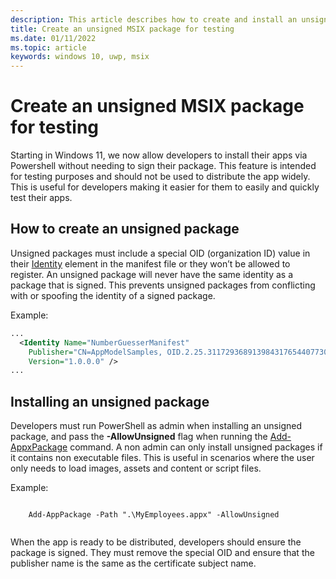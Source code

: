 ```yaml
---
description: This article describes how to create and install an unsigned MSIX package
title: Create an unsigned MSIX package for testing
ms.date: 01/11/2022
ms.topic: article
keywords: windows 10, uwp, msix
---
```


# Create an unsigned MSIX package for testing

Starting in Windows 11, we now allow developers to install their apps via Powershell without needing to sign their package. This feature is intended for testing purposes and should not be used to distribute the app widely. This is useful for developers making it easier for them to easily and quickly test their apps.

## How to create an unsigned package

Unsigned packages must include a special OID (organization ID) value in their [Identity](/uwp/schemas/appxpackage/uapmanifestschema/element-identity) element in the manifest file or they won’t be allowed to register. An unsigned package will never have the same identity as a package that is signed. This prevents unsigned packages from conflicting with or spoofing the identity of a signed package.

Example: 
```xml
...
  <Identity Name="NumberGuesserManifest"
    Publisher="CN=AppModelSamples, OID.2.25.311729368913984317654407730594956997722=1"
    Version="1.0.0.0" />
...

```

## Installing an unsigned package

Developers must run PowerShell as admin when installing an unsigned package, and pass the **-AllowUnsigned** flag when running the [Add-AppxPackage](/powershell/module/appx/add-appxpackage&preserve-view=true) command. A non admin can only install unsigned packages if it contains non executable files. This is useful in scenarios where the user only needs to load images, assets and content or script files. 

Example:

```console

    Add-AppPackage -Path ".\MyEmployees.appx" -AllowUnsigned
    
```

When the app is ready to be distributed, developers should ensure the package is signed. They must remove the special OID and ensure that the publisher name is the same as the certificate subject name.